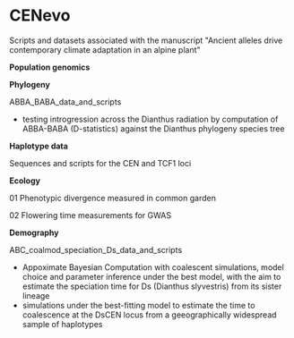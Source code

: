 # CENevo
Scripts and datasets associated with the manuscript "Ancient alleles drive contemporary climate adaptation in an alpine plant"

**Population genomics**


**Phylogeny**

ABBA_BABA_data_and_scripts

- testing introgression across the Dianthus radiation by computation of ABBA-BABA (D-statistics) against the Dianthus phylogeny species tree



**Haplotype data**

Sequences and scripts for the CEN and TCF1 loci


**Ecology**

01 Phenotypic divergence measured in common garden

02 Flowering time measurements for GWAS


**Demography**

ABC_coalmod_speciation_Ds_data_and_scripts

- Appoximate Bayesian Computation with coalescent simulations, model choice and parameter inference under the best model, with the aim to estimate the speciation time for Ds (Dianthus slyvestris) from its sister lineage 
- simulations under the best-fitting model to estimate the time to coalescence at the DsCEN locus from a geeographically widespread sample of haplotypes

